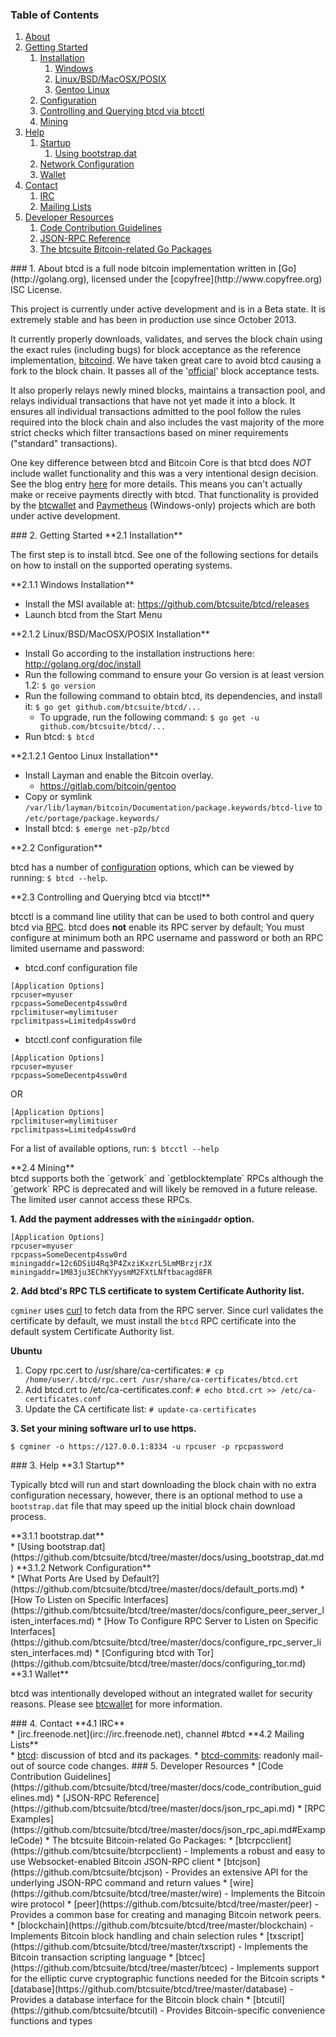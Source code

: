 ### Table of Contents
1. [About](#About)
2. [Getting Started](#GettingStarted)
    1. [Installation](#Installation)
        1. [Windows](#WindowsInstallation)
        2. [Linux/BSD/MacOSX/POSIX](#PosixInstallation)
          1. [Gentoo Linux](#GentooInstallation)
    2. [Configuration](#Configuration)
    3. [Controlling and Querying btcd via btcctl](#BtcctlConfig)
    4. [Mining](#Mining)
3. [Help](#Help)
    1. [Startup](#Startup)
        1. [Using bootstrap.dat](#BootstrapDat)
    2. [Network Configuration](#NetworkConfig)
    3. [Wallet](#Wallet)
4. [Contact](#Contact)
    1. [IRC](#ContactIRC)
    2. [Mailing Lists](#MailingLists)
5. [Developer Resources](#DeveloperResources)
    1. [Code Contribution Guidelines](#ContributionGuidelines)
    2. [JSON-RPC Reference](#JSONRPCReference)
    3. [The btcsuite Bitcoin-related Go Packages](#GoPackages)

<a name="About" />
### 1. About
btcd is a full node bitcoin implementation written in [Go](http://golang.org),
licensed under the [copyfree](http://www.copyfree.org) ISC License.

This project is currently under active development and is in a Beta state.  It
is extremely stable and has been in production use since October 2013.

It currently properly downloads, validates, and serves the block chain using the
exact rules (including bugs) for block acceptance as the reference
implementation, [bitcoind](https://github.com/bitcoin/bitcoin).  We have taken
great care to avoid btcd causing a fork to the block chain. It passes all of
the '[official](https://github.com/TheBlueMatt/test-scripts/)' block acceptance
tests.

It also properly relays newly mined blocks, maintains a transaction pool, and
relays individual transactions that have not yet made it into a block. It
ensures all individual transactions admitted to the pool follow the rules
required into the block chain and also includes the vast majority of the more
strict checks which filter transactions based on miner requirements ("standard"
transactions).

One key difference between btcd and Bitcoin Core is that btcd does *NOT* include
wallet functionality and this was a very intentional design decision.  See the
blog entry [here](https://blog.conformal.com/btcd-not-your-moms-bitcoin-daemon)
for more details.  This means you can't actually make or receive payments
directly with btcd.  That functionality is provided by the
[btcwallet](https://github.com/btcsuite/btcwallet) and
[Paymetheus](https://github.com/btcsuite/Paymetheus) (Windows-only) projects
which are both under active development.

<a name="GettingStarted" />
### 2. Getting Started

<a name="Installation" />
**2.1 Installation**<br />

The first step is to install btcd.  See one of the following sections for
details on how to install on the supported operating systems.

<a name="WindowsInstallation" />
**2.1.1 Windows Installation**<br />

* Install the MSI available at: https://github.com/btcsuite/btcd/releases
* Launch btcd from the Start Menu

<a name="PosixInstallation" />
**2.1.2 Linux/BSD/MacOSX/POSIX Installation**<br />

* Install Go according to the installation instructions here: http://golang.org/doc/install
* Run the following command to ensure your Go version is at least version 1.2: `$ go version`
* Run the following command to obtain btcd, its dependencies, and install it: `$ go get github.com/btcsuite/btcd/...`<br />
  * To upgrade, run the following command: `$ go get -u github.com/btcsuite/btcd/...`
* Run btcd: `$ btcd`

<a name="GentooInstallation" />
**2.1.2.1 Gentoo Linux Installation**<br />

* Install Layman and enable the Bitcoin overlay.
  * https://gitlab.com/bitcoin/gentoo
* Copy or symlink `/var/lib/layman/bitcoin/Documentation/package.keywords/btcd-live` to `/etc/portage/package.keywords/`
* Install btcd: `$ emerge net-p2p/btcd`

<a name="Configuration" />
**2.2 Configuration**<br />

btcd has a number of [configuration](http://godoc.org/github.com/btcsuite/btcd)
options, which can be viewed by running: `$ btcd --help`.

<a name="BtcctlConfig" />
**2.3 Controlling and Querying btcd via btcctl**<br />

btcctl is a command line utility that can be used to both control and query btcd
via [RPC](http://www.wikipedia.org/wiki/Remote_procedure_call).  btcd does
**not** enable its RPC server by default;  You must configure at minimum both an
RPC username and password or both an RPC limited username and password:

* btcd.conf configuration file
```
[Application Options]
rpcuser=myuser
rpcpass=SomeDecentp4ssw0rd
rpclimituser=mylimituser
rpclimitpass=Limitedp4ssw0rd
```
* btcctl.conf configuration file
```
[Application Options]
rpcuser=myuser
rpcpass=SomeDecentp4ssw0rd
```
OR
```
[Application Options]
rpclimituser=mylimituser
rpclimitpass=Limitedp4ssw0rd
```
For a list of available options, run: `$ btcctl --help`

<a name="Mining" />
**2.4 Mining**<br />
btcd supports both the `getwork` and `getblocktemplate` RPCs although the
`getwork` RPC is deprecated and will likely be removed in a future release.
The limited user cannot access these RPCs.<br />

**1. Add the payment addresses with the `miningaddr` option.**<br />

```
[Application Options]
rpcuser=myuser
rpcpass=SomeDecentp4ssw0rd
miningaddr=12c6DSiU4Rq3P4ZxziKxzrL5LmMBrzjrJX
miningaddr=1M83ju3EChKYyysmM2FXtLNftbacagd8FR
```

**2. Add btcd's RPC TLS certificate to system Certificate Authority list.**<br />

`cgminer` uses [curl](http://curl.haxx.se/) to fetch data from the RPC server.
Since curl validates the certificate by default, we must install the `btcd` RPC
certificate into the default system Certificate Authority list.

**Ubuntu**<br />

1. Copy rpc.cert to /usr/share/ca-certificates: `# cp /home/user/.btcd/rpc.cert /usr/share/ca-certificates/btcd.crt`<br />
2. Add btcd.crt to /etc/ca-certificates.conf: `# echo btcd.crt >> /etc/ca-certificates.conf`<br />
3. Update the CA certificate list: `# update-ca-certificates`<br />

**3. Set your mining software url to use https.**<br />

`$ cgminer -o https://127.0.0.1:8334 -u rpcuser -p rpcpassword`

<a name="Help" />
### 3. Help

<a name="Startup" />
**3.1 Startup**<br />

Typically btcd will run and start downloading the block chain with no extra
configuration necessary, however, there is an optional method to use a
`bootstrap.dat` file that may speed up the initial block chain download process.

<a name="BootstrapDat" />
**3.1.1 bootstrap.dat**<br />
* [Using bootstrap.dat](https://github.com/btcsuite/btcd/tree/master/docs/using_bootstrap_dat.md)

<a name="NetworkConfig" />
**3.1.2 Network Configuration**<br />
* [What Ports Are Used by Default?](https://github.com/btcsuite/btcd/tree/master/docs/default_ports.md)
* [How To Listen on Specific Interfaces](https://github.com/btcsuite/btcd/tree/master/docs/configure_peer_server_listen_interfaces.md)
* [How To Configure RPC Server to Listen on Specific Interfaces](https://github.com/btcsuite/btcd/tree/master/docs/configure_rpc_server_listen_interfaces.md)
* [Configuring btcd with Tor](https://github.com/btcsuite/btcd/tree/master/docs/configuring_tor.md)

<a name="Wallet" />
**3.1 Wallet**<br />

btcd was intentionally developed without an integrated wallet for security
reasons.  Please see [btcwallet](https://github.com/btcsuite/btcwallet) for more
information.

<a name="Contact" />
### 4. Contact

<a name="ContactIRC" />
**4.1 IRC**<br />
* [irc.freenode.net](irc://irc.freenode.net), channel #btcd

<a name="MailingLists" />
**4.2 Mailing Lists**<br />
* <a href="mailto:btcd+subscribe@opensource.conformal.com">btcd</a>: discussion
  of btcd and its packages.
* <a href="mailto:btcd-commits+subscribe@opensource.conformal.com">btcd-commits</a>:
  readonly mail-out of source code changes.

<a name="DeveloperResources" />
### 5. Developer Resources

<a name="ContributionGuidelines" />
* [Code Contribution Guidelines](https://github.com/btcsuite/btcd/tree/master/docs/code_contribution_guidelines.md)
<a name="JSONRPCReference" />
* [JSON-RPC Reference](https://github.com/btcsuite/btcd/tree/master/docs/json_rpc_api.md)
    * [RPC Examples](https://github.com/btcsuite/btcd/tree/master/docs/json_rpc_api.md#ExampleCode)
<a name="GoPackages" />
* The btcsuite Bitcoin-related Go Packages:
    * [btcrpcclient](https://github.com/btcsuite/btcrpcclient) - Implements a
	  robust and easy to use Websocket-enabled Bitcoin JSON-RPC client
    * [btcjson](https://github.com/btcsuite/btcjson) - Provides an extensive API
	  for the underlying JSON-RPC command and return values
    * [wire](https://github.com/btcsuite/btcd/tree/master/wire) - Implements the
	  Bitcoin wire protocol
    * [peer](https://github.com/btcsuite/btcd/tree/master/peer) -
	  Provides a common base for creating and managing Bitcoin network peers.
    * [blockchain](https://github.com/btcsuite/btcd/tree/master/blockchain) -
	  Implements Bitcoin block handling and chain selection rules
    * [txscript](https://github.com/btcsuite/btcd/tree/master/txscript) -
	  Implements the Bitcoin transaction scripting language
    * [btcec](https://github.com/btcsuite/btcd/tree/master/btcec) - Implements
	  support for the elliptic curve cryptographic functions needed for the
	  Bitcoin scripts
    * [database](https://github.com/btcsuite/btcd/tree/master/database) -
	  Provides a database interface for the Bitcoin block chain
    * [btcutil](https://github.com/btcsuite/btcutil) - Provides Bitcoin-specific
	  convenience functions and types

